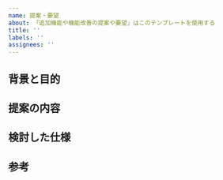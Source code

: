 ```yaml
---
name: 提案・要望
about: 「追加機能や機能改善の提案や要望」はこのテンプレートを使用する
title: ''
labels: ''
assignees: ''
---
```


## 背景と目的

## 提案の内容

## 検討した仕様

## 参考
